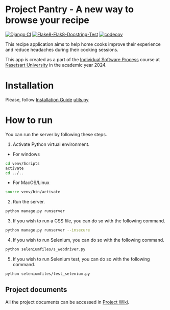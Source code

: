 # Project Pantry - A new way to browse your recipe
[![Django CI](https://github.com/PichapopRo/project-pantry/actions/workflows/django.yml/badge.svg)](https://github.com/PichapopRo/project-pantry/actions/workflows/django.yml)
[![Flake8-Flak8-Docstring-Test](https://github.com/PichapopRo/project-pantry/actions/workflows/flake8-test.yml/badge.svg)](https://github.com/PichapopRo/project-pantry/actions/workflows/flake8-test.yml)
[![codecov](https://codecov.io/gh/PichapopRo/project-pantry/graph/badge.svg?token=QJ8UVLHBVG)](https://codecov.io/gh/PichapopRo/project-pantry)

This recipe application aims to help home cooks improve their experience and reduce headaches during their cooking sessions.

This app is created as a part of the [Individual Software Process](https://cpske.github.io/ISP) course at [Kasetsart University](www.ku.ac.th) in the academic year 2024.

# Installation
Please, follow [Installation Guide](./installation/installation.md)
[utils.py](webpage%2Futils.py)
# How to run
You can run the server by following these steps.

1. Activate Python virtual environment.
- For windows
```sh
cd venv/Scripts
activate
cd ../..
```
- For MacOS/Linux
```sh
source venv/bin/activate
```
2. Run the server.
```sh
python manage.py runserver
```
3. If you wish to run a CSS file, you can do so with the following command.
```sh
python manage.py runserver --insecure
```
4. If you wish to run Selenium, you can do so with the following command.
```sh
python seleniumfiles/s_webdriver.py
```
5. If you wish to run Selenium test, you can do so with the following command.
```sh
python seleniumfiles/test_selenium.py
```

## Project documents
All the project documents can be accessed in [Project Wiki](../../wiki/Home).
